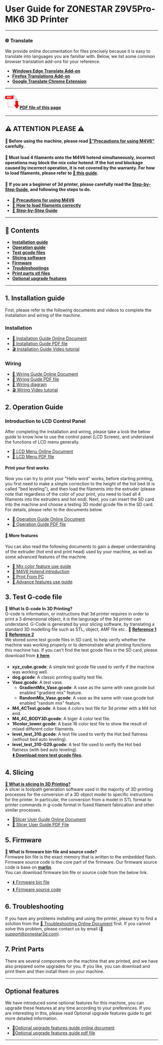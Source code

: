 
# User Guide for ZONESTAR Z9V5Pro-MK6 3D Printer 

-----
### :globe_with_meridians: Translate
We provide online documentation for files precisely because it is easy to translate into languages you are familiar with. Below, we list some common browser translation add-ons for your reference.
- [**Windows Edge Translate Add-on**](https://microsoftedge.microsoft.com/addons/detail/edge-translate/bfdogplmndidlpjfhoijckpakkdjkkil?hl=en-US)    
- [**Firefox Translations Add-on**](https://support.mozilla.org/en-US/kb/firefox-translations-add-on?redirectslug=firefox-translations&redirectlocale=en-US)
- [**Google Translate Chrome Extension**](https://chrome.google.com/webstore/detail/google-translate/aapbdbdomjkkjkaonfhkkikfgjllcleb)

-----
#### [![](pdf.jpg)PDF file of this page](https://github.com/ZONESTAR3D/Z9/tree/main/Z9V5/Z9V5-MK6/readme.pdf)

------
## :warning: ATTENTION PLEASE :warning:
#### :loudspeaker: Before using the machine, please read [:book:"Precautions for using M4V6"](https://github.com/ZONESTAR3D/Upgrade-kit-guide/blob/main/HOTEND/M4/M4_V6/M4V6_Precaution.md) carefully.
#### :loudspeaker: Must load 4 filaments onto the M4V6 hotend simultaneously, incorrect operationa may block the mix color hotend. If the hot end blockage caused by incorrect operation, it is not covered by the warranty. For how to load filaments, please refer to [:book: this guide](https://github.com/ZONESTAR3D/Z9/blob/main/Z9V5/Z9V5-MK6/2.Operation/Operation.md#load-filaments).
#### :loudspeaker: If you are a beginner of 3d printer, please carefully read the [Step-by-Step Guide](https://github.com/ZONESTAR3D/Z9/tree/main/Z9V5/Z9V5-MK6/step_by_step.md), and following the steps to do.   
- [:book: **Precautions for using M4V6**](https://github.com/ZONESTAR3D/Upgrade-kit-guide/blob/main/HOTEND/M4/M4_V6/M4V6_Precaution.md)
- [:book: **How to load filaments correctly**](https://github.com/ZONESTAR3D/Upgrade-kit-guide/blob/main/HOTEND/M4/M4_V6/M4V6_Precaution.md)
- [:book: **Step-by-Step Guide**](https://github.com/ZONESTAR3D/Z9/tree/main/Z9V5/Z9V5-MK6/step_by_step.md) 
<!-- - [:blue_book: Step-by-Step Guide PDF file](./step_by_step.pdf)  -->

------
## :book: Contents
- [**Installation guide**](#1-installation-guide)  
- [**Operation guide**](#2-operation-guide)  
- [**Test gcode files**](#3-test-g-code-file)
- [**Slicing software**](#4-slicing)
- [**Firmware**](#5-firmware)
- [**Troubleshootings**](#6-troubleshooting)
- [**Print parts stl files**](#7-print-parts)
- [**Optional upgrade features**](#optional-features)

-----
## 1. Installation guide
First, please refer to the following documents and videos to complete the installation and wiring of the machine.
### Installation   
- [:book: Installation Guide Online Document](https://github.com/ZONESTAR3D/Z9/tree/main/Z9V5/Z9V5-MK6/1.Installation/Installation.md) 
- [:blue_book: Installation Guide PDF file](./1.Installation/Installation.pdf) 
- [:clapper: Installation Guide Video tutorial](https://youtu.be/TGHUVzV1Pg4)   
### Wiring    
- [:book: Wiring Guide Online Document](https://github.com/ZONESTAR3D/Z9/tree/main/Z9V5/Z9V5-MK6/1.Installation/Wiring.md) 
- [:blue_book: Wiring Guide PDF file](./1.Installation/Wiring.pdf) 
- [:art: Wiring diagram](./1.Installation/Z9V5Pro_Wiring_Diagram.jpg) 
- [:clapper: Wiring Video tutorial](https://youtu.be/tQQNLDOpdQU)

## 2. Operation Guide
### **Introduction to LCD Control Panel**     
After completing the installation and wiring, please take a look the below guide to know how to use the control panel (LCD Screen), and understand the functions of LCD menu generally.      
- [:book: LCD Menu Online Document](https://github.com/ZONESTAR3D/Z9/tree/main/Z9V5/Z9V5-MK6/2.Operation/LCDMENU_Description.md)    
- [:blue_book: LCD Menu PDF file](./2.Operation/LCDMENU_Description.pdf)    
#### **Print your first works**     
Now you can try to print your "Hello word" works, before starting printing, you first need to make a simple correction to the height of the hot bed (it is called "bed leveling"), and then load the filaments into the extruder (please note that regardless of the color of your print, you need to load all 4 filaments into the extruders and hot end). Next, you can insert the SD card into the machine and choose a testing 3D model gcode file in the SD card. For details, please refer to the documents below.     
- [:book: Operation Guide Online Document](https://github.com/ZONESTAR3D/Z9/tree/main/Z9V5/Z9V5-MK6/2.Operation/Operation.md) 
- [:blue_book: Operation Guide PDF file](./2.Operation/Operation.pdf) 
#### :page_with_curl: More features
You can also read the following documents to gain a deeper understanding of the extruder (hot end and print head) used by your machine, as well as some advanced features of the machine.      
- [:book: Mix color feature use guide][LINK_Mix_Feature]     
- [:book: M4V6 Hotend introduction][LINK_M4V6] 
- [:book: Print From PC](https://github.com/ZONESTAR3D/Z9/tree/main/Z9V5/Z9V5-MK6/2.Operation/PrintFromPC/readme.md)   
- [:book: Advance features use guide](https://github.com/ZONESTAR3D/Z9/tree/main/Z9V5/Z9V5-MK6/2.Operation/Advance_Features.md)    

## 3. Test G-code file
**:pencil: What Is G-code In 3D Printing?**    
G-code is information, or instructions that 3d printer requires in order to print a 3 dimensional object, it is the langurage of the 3d printer can understand. G-Code is generated by your slicing software, by translating a standard 3D modelling file such as STL, object, AMF file etc..  :page_with_curl: [**Reference 1**](https://beginner3dprinting.com/what-is-g-code-in-3d-printing/)  :page_with_curl: [**Reference 2**](https://www.reprap.org/wiki/G-code)    
We stored some test gcode files in SD card, to help verify whether the machine was working properly or to demonstrate what printing functions this machine has. If you can't find the test gcode files in the SD card, please download from [:arrow_down: **here**](https://github.com/ZONESTAR3D/Z9/blob/main/Z9V5/Z9V5-MK6/3.TestGcode/Test_gcode.zip).
- **xyz_cube.gcode**: A simple test gcode file used to verify if the machine was working well.  
- **dog.gcode**: A classic printing quality test file. 
- **Vase.gcode**: A test vase.      
  - **GradientMix_Vase.gcode**: A vase as the same with vase.gcode but enabled "gradient mix" feature.
  - **RandomMix_Vase.gcode**: A vase as the same with vase.gcode but enabled "random mix" feature.
- **M4_4CTest.gcode**: A base 4 colors test file for 3d printer with a M4 hot end.
- **M4_4C_BODY3D.gcode**: A biger 4 color test file.   
- **16color_tower.gcode**: A base 16 color test file to show the result of mixed different color filaments. 
- **level_test_310.gcode**: A test file used to verify the Hot bed flatness (without bed auto leveling). 
- **level_test_310-G29.gcode**: A test file used to verify the Hot bed flatness (with bed auto leveling).     
**[:arrow_down: Download more test gcode files](https://github.com/ZONESTAR3D/Slicing-Guide/tree/master/PrusaSlicer/test_gcode/M4/readme.md).**
 
## 4. Slicing
**[:pencil: What is slicing In 3D Printing?](https://en.wikipedia.org/wiki/Slicer_(3D_printing))**             
A slicer is toolpath generation software used in the majority of 3D printing processes for the conversion of a 3D object model to specific instructions for the printer. In particular, the conversion from a model in STL format to printer commands in g-code format in fused filament fabrication and other similar processes.   
- [:book:Slicer User Guide Online Document](https://github.com/ZONESTAR3D/Z9/tree/main/Z9V5/Z9V5-MK6/4.Slicing/readme.md)    
- [:blue_book: Slicer User Guide PDF File](./4.Slicing/Slicing.pdf)   

## 5. Firmware
**:pencil: What is firmware bin file and source code?**    
Firmware bin file is the exact memory that is written to the embedded flash.        
Firmware source code is the core part of the firmware. Our firmware source code is base on [**marlin**](https://www.marlinfw.org).  
You can download firmware bin file or source code from the below link.  
- [:arrow_down: Firmware bin file][LINK_Firmware]   
- [:arrow_down: Firmware source code][LINK_SourceCode]     

## 6. Troubleshooting
If you have any problems installing and using the printer, please try to find a solution from the [:book: Troubleshooting Online Document][LINK_Troubleshooting] first. If you cannot solve this problem, please contact us by email (:email: support@zonestar3d.com).      

## 7. Print Parts
There are several components on the machine that are printed, and we have also prepared some upgrades for you. If you like, you can download and print them and then install them on your machine.

-----
## Optional features
We have introduced some optional features for this machine, you can upgrade these features at any time according to your preferences. If you are interesting in this, please read Optional upgrade features guide to get more detailed information.
- [:book:Optional upgrade features guide online document](https://github.com/ZONESTAR3D/Z9/tree/main/Z9V5/Z9V5-MK6/OptionalFeatures.md)
- [:blue_book:Optional upgrade features guide pdf file](./OptionalFeatures.pdf)

-----
[LINK_M4V6]: https://github.com/ZONESTAR3D/Upgrade-kit-guide/blob/main/HOTEND/M4%20%204-IN-1-OUT%20Mixing%20Color%20Hotend/M4_V6
[LINK_Mix_Feature]: https://github.com/ZONESTAR3D/Document-and-User-Guide/tree/master/Mixing_Color
[LINK_Firmware]: https://github.com/ZONESTAR3D/Firmware/tree/master/Z9/Z9V5/bin/Z9V5Pro-MK6
[LINK_SourceCode]: https://github.com/ZONESTAR3D/source-code-for-3d-printer
[LINK_Troubleshooting]: https://github.com/ZONESTAR3D/Z9/tree/main/Z9V5/Z9V5_FAQ